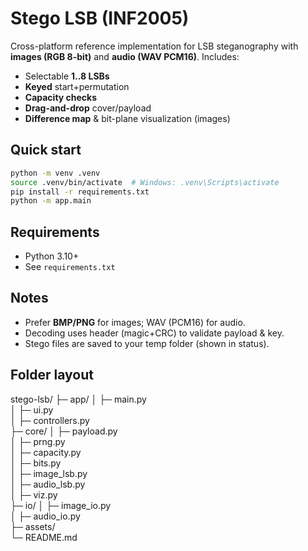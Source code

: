 # Stego LSB (INF2005)

Cross-platform reference implementation for LSB steganography with **images (RGB 8-bit)** and **audio (WAV PCM16)**.
Includes:
- Selectable **1..8 LSBs**
- **Keyed** start+permutation
- **Capacity checks**
- **Drag-and-drop** cover/payload
- **Difference map** & bit-plane visualization (images)

## Quick start

```bash
python -m venv .venv
source .venv/bin/activate  # Windows: .venv\Scripts\activate
pip install -r requirements.txt
python -m app.main
```

## Requirements
- Python 3.10+
- See `requirements.txt`

## Notes
- Prefer **BMP/PNG** for images; WAV (PCM16) for audio.
- Decoding uses header (magic+CRC) to validate payload & key.
- Stego files are saved to your temp folder (shown in status).

## Folder layout
stego-lsb/
├─ app/
│  ├─ main.py                
│  ├─ ui.py                
│  ├─ controllers.py         
├─ core/
│  ├─ payload.py           
│  ├─ prng.py                
│  ├─ capacity.py          
│  ├─ bits.py                 
│  ├─ image_lsb.py            
│  ├─ audio_lsb.py            
│  ├─ viz.py                  
├─ io/
│  ├─ image_io.py             
│  ├─ audio_io.py            
├─ assets/                    
└─ README.md
